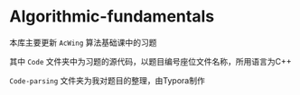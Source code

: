 # Algorithmic-fundamentals
本库主要更新 `AcWing` 算法基础课中的习题

其中 `Code` 文件夹中为习题的源代码，以题目编号座位文件名称，所用语言为C++

`Code-parsing` 文件夹为我对题目的整理，由Typora制作
